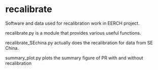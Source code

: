 # recalibrate
Software and data used for recalibration work in EERCH project.

recalibrate.py is a module that provides various useful functions.

recalibrate_SEchina.py actually does the recalibration for data from SE China. 

summary_plot.py plots the summary figure of PR with and without recalibration
